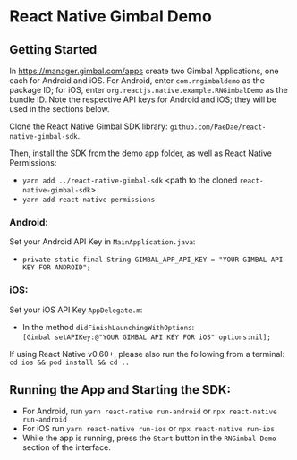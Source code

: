 # React Native Gimbal Demo

## Getting Started
In https://manager.gimbal.com/apps create two Gimbal Applications, one each for Android and iOS.
For Android, enter `com.rngimbaldemo` as the package ID; for iOS, enter `org.reactjs.native.example.RNGimbalDemo` as the bundle ID.
Note the respective API keys for Android and iOS; they will be used in the sections below.

Clone the React Native Gimbal SDK library: `github.com/PaeDae/react-native-gimbal-sdk`.

Then, install the SDK from the demo app folder, as well as React Native Permissions:
* `yarn add ../react-native-gimbal-sdk` <path to the cloned `react-native-gimbal-sdk`>
* `yarn add react-native-permissions`

### Android:
Set your Android API Key in `MainApplication.java`:
* `private static final String GIMBAL_APP_API_KEY = "YOUR GIMBAL API KEY FOR ANDROID";`

### iOS:
Set your iOS API Key `AppDelegate.m`:
* In the method `didFinishLaunchingWithOptions`:  
        `[Gimbal setAPIKey:@"YOUR GIMBAL API KEY FOR iOS" options:nil];`  
  
If using React Native v0.60+, please also run the following from a terminal:  
`cd ios && pod install && cd ..`  

## Running the App and Starting the SDK:
* For Android, run `yarn react-native run-android` or `npx react-native run-android`
* For iOS run `yarn react-native run-ios` or `npx react-native run-ios`
* While the app is running, press the `Start` button in the `RNGimbal Demo` section of the interface.